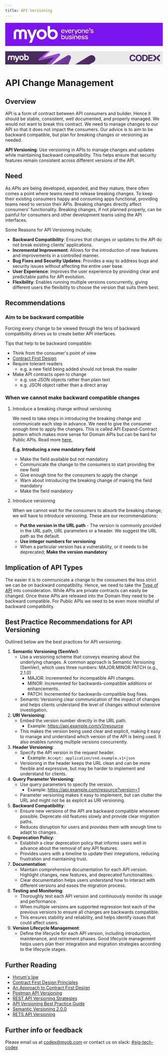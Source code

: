 ```yaml
---
title: API Versioning
---
```


![MYOB Banner](../../../assets/images/myob-banner.png)

<!-- confluence-page-id: 9294021569 -->
![](../../assets/BANNER.png)

# API Change Management

## Overview

API is a form of contract between API consumers and builder. Hence it should be stable, consistent, well documented, and properly managed. We would not want to break this contract.
We need to manage changes to our API so that it does not impact the consumers. Our advice is to aim to be backward compatible, but plan for breaking changes or versioning as needed.

**API Versioning**: Use versioning in APIs to manage changes and updates while maintaining backward compatibility. This helps ensure that security features remain consistent across different versions of the API.

## Need

As APIs are being developed, expanded, and they mature, there often comes a point where teams need to release breaking changes.
To keep their existing consumers happy and consuming apps functional, providing teams need to version their APIs.
Breaking changes directly affect consumers' functionality. Breaking changes, if not planned properly, can be painful for consumers and other development teams using the API interfaces.

Some Reasons for API Versioning include;

- **Backward Compatibility**: Ensures that changes or updates to the API do not break existing clients’ applications.
- **Incremental Improvement**: Allows for the introduction of new features and improvements in a controlled manner.
- **Bug Fixes and Security Updates**: Provides a way to address bugs and security issues without affecting the entire user base.
- **User Experience**: Improves the user experience by providing clear and predictable paths for API evolution.
- **Flexibility**: Enables running multiple versions concurrently, giving different users the flexibility to choose the version that suits them best.

## Recommendations

### Aim to be backward compatible

Forcing every change to be viewed through the lens of backward compatibility drives us to create better API interfaces.

Tips that help to be backward compatible:

- Think from the consumer's point of view
- [Contract First Design](https://wso2.com/library/articles/soa-contract-first-design/)
- Require tolerant readers
  - e.g. a new field being added should not break the reader
- Make API contracts open to change
  - e.g. use JSON objects rather than plain text
  - e.g. JSON object rather than a direct array

### When we cannot make backward compatible changes

1. Introduce a breaking change without versioning

    We need to take steps in introducing the breaking change and communicate each step in advance.
    We need to give the consumer enough time to apply the changes. This is called API Expand-Contract pattern which makes more sense for Domain APIs but can be hard for Public APIs. Read more [here.](https://www.thoughtworks.com/en-au/radar/techniques/api-expand-contract)

    **E.g. Introducing a new mandatory field**
      - Make the field available but not mandatory
      - Communicate the change to the consumers to start providing the new field
      - Give enough time for the consumers to apply the change
      - Warn about introducing the breaking change of making the field mandatory
      - Make the field mandatory

2. Introduce versioning

    When we cannot wait for the consumers to absorb the breaking change, we will have to introduce versioning.
    These are our recommendations:
    - **Put the version in the URL path** - The version is commonly provided in the URL path, URL parameters or a header. We suggest the URL path as the default.
    - **Use integer numbers for versioning**
    - When a particular version has a vulnerability, or it needs to be deprecated; **Make the version mandatory**

## Implication of API Types

The easier it is to communicate a change to the consumers the less strict we can be on backward compatibility. Hence, we need to take the [Type of API](../api-design/types.md) into consideration.
While APIs are private contracts can easily be changed. Once these APIs are released into the Domain they need to be backward compatible. For Public APIs we need to be even more mindful of backward compatibility.

## Best Practice Recommendations for API Versioning

Outlined below are the best practices for API versioning:

1. **Semantic Versioning (SemVer)**:
   - Use a versioning scheme that conveys meaning about the underlying changes. A common approach is Semantic Versioning (SemVer), which uses three numbers: MAJOR.MINOR.PATCH (e.g., 2.1.0)
      - MAJOR: Incremented for incompatible API changes.
      - MINOR: Incremented for backwards-compatible additions or enhancements.
      - PATCH: Incremented for backwards-compatible bug fixes.
   - Semantic Versioning clear communication of the impact of changes and helps clients understand the level of changes without extensive investigation.
2. **URI Versioning**:
   - Embed the version number directly in the URL path.
     - Example: <https://api.example.com/v1/resource>
   - This makes the version being used clear and explicit, making it easy to manage and understand which version of the API is being used. It also enables running multiple versions concurrently.
3. **Header Versioning**:
   - Specify the API version in the request header.
     - Example: `Accept: application/vnd.example.v1+json`
   - Versioning in the header keeps the URL clean and can be more flexible and expressive, but may be harder to implement and understand for clients.
4. **Query Parameter Versioning**:
   - Use query parameters to specify the version.
     - Example: <https://api.example.com/resource?version=1>
   - Parameter versioning makes it easy to implement, but can clutter the URL and might not be as explicit as URI versioning.
5. **Backward Compatibility**:
   - Ensure new versions of the API are backward compatible whenever possible. Deprecate old features slowly and provide clear migration paths.
   - Reduces disruption for users and provides them with enough time to adapt to changes.
6. **Deprecation Policy**:
   - Establish a clear deprecation policy that informs users well in advance about the removal of any API features.
   - Provides users with a timeline to update their integrations, reducing frustration and maintaining trust.
7. **Documentation**:
   - Maintain comprehensive documentation for each API version. Highlight changes, new features, and deprecated functionalities.
   - Clear documentation helps users understand how to interact with different versions and eases the migration process.
8. **Testing and Monitoring**:
   - Thoroughly test each API version and continuously monitor its usage and performance.
   - When multiple versions are supported regression test each of the previous versions to ensure all changes are backwards compatible.
   - This ensures stability and reliability, and helps identify issues that could affect users.
9. **Version Lifecycle Management**:
   - Define the lifecycle for each API version, including introduction, maintenance, and retirement phases.
   Good lifecycle management helps users plan their integration and migration strategies according to the lifecycle stages.

## Further Reading

- [Hyrum's law](https://www.hyrumslaw.com/)
- [Contract First Design Principles](https://wso2.com/library/articles/soa-contract-first-design/)
- [An Approach to Contract First Design](https://milindmehta89.medium.com/adopting-the-contract-first-approach-for-seamless-api-development-49931868bdf7)
- [Postman API Versioning](https://www.postman.com/api-platform/api-versioning/)
- [REST API Versioning Strategies](https://www.xmatters.com/blog/blog-four-rest-api-versioning-strategies)
- [API Versioning Best Practice Guide](https://medium.com/@pantaanish/api-versioning-a-comprehensive-guide-to-best-practices-and-compatibility-d49eb980f0c6)
- [Semantic Versioning 2.0.0](https://semver.org/)
- [RETS API Versioning](https://blog.dreamfactory.com/version-rest-apis/#:~:text=REST%20API%20versioning%20is%20akin,do%20its%20requirements%20and%20functionalities)

## Further info or feedback

Please email us at <codex@myob.com> or contact us on slack: [#sig-tech-codex](https://myob.slack.com/archives/C02N8ADPGUX)
